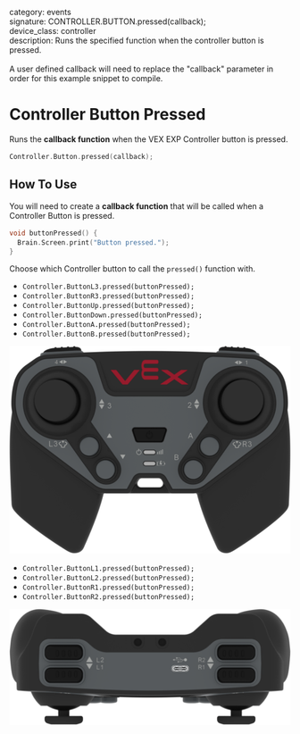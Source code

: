 category: events  
signature: CONTROLLER.BUTTON.pressed(callback);  
device_class: controller  
description: Runs the specified function when the controller button is pressed.<br /><br />A user defined callback will need to replace the "callback" parameter in order for this example snippet to compile.  

# Controller Button Pressed

Runs the **callback function** when the VEX EXP Controller button is pressed.

```cpp
Controller.Button.pressed(callback);
```

## How To Use

You will need to create a **callback function** that will be called when a Controller Button is pressed.

```cpp
void buttonPressed() {
  Brain.Screen.print("Button pressed.");
}
```

Choose which Controller button to call the `pressed()` function with.

- `Controller.ButtonL3.pressed(buttonPressed);`
- `Controller.ButtonR3.pressed(buttonPressed);`
- `Controller.ButtonUp.pressed(buttonPressed);`
- `Controller.ButtonDown.pressed(buttonPressed);`
- `Controller.ButtonA.pressed(buttonPressed);`
- `Controller.ButtonB.pressed(buttonPressed);`

![controller_button_back](controller_button_front.png)

- `Controller.ButtonL1.pressed(buttonPressed);`
- `Controller.ButtonL2.pressed(buttonPressed);`
- `Controller.ButtonR1.pressed(buttonPressed);`
- `Controller.ButtonR2.pressed(buttonPressed);`

![controller_button_front](controller_button_back.png)


<advanced>
</advanced>